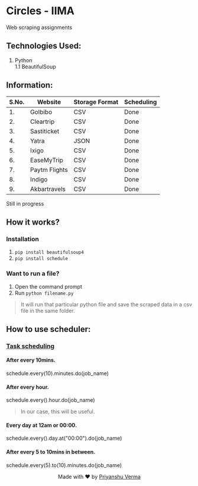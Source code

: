 # Circles - IIMA
Web scraping assignments

## Technologies Used:
1. Python <br/>
  1.1 BeautifulSoup
## Information:

| S.No. | Website       | Storage Format  | Scheduling |
| ----- | ------------- | --------------- | ---------- |
| 1.    | GoIbibo       | CSV             | Done       |
| 2.    | Cleartrip     | CSV             | Done       |
| 3.    | Sastiticket   | CSV             | Done       |
| 4.    | Yatra         | JSON            | Done       |
| 5.    | Ixigo         | CSV             | Done       |
| 6.    | EaseMyTrip    | CSV             | Done       |
| 7.    | Paytm Flights | CSV             | Done       |
| 8.    | Indigo        | CSV             | Done       |
| 9.    | Akbartravels  | CSV             | Done       |

Still in progress
## How it works?
### Installation
1. `pip install beautifulsoup4`
2. `pip install schedule`
### Want to run a file?
1. Open the command prompt
2. Run `python filename.py`
>It will run that particular python file and save the scraped data in a csv file in the same folder.

## How to use scheduler:
  ### [Task scheduling](https://www.geeksforgeeks.org/python-schedule-library/) 
   #### After every 10mins.  
   schedule.every(10).minutes.do(job_name) 

   #### After every hour. 
   schedule.every().hour.do(job_name)
   >In our case, this will be useful.

   #### Every day at 12am or 00:00. 
   schedule.every().day.at("00:00").do(job_name) 

   #### After every 5 to 10mins in between. 
   schedule.every(5).to(10).minutes.do(job_name)
   
<p align="center"> Made with ❤ by <a href="https://github.com/verma1997">Priyanshu Verma</a></p>

